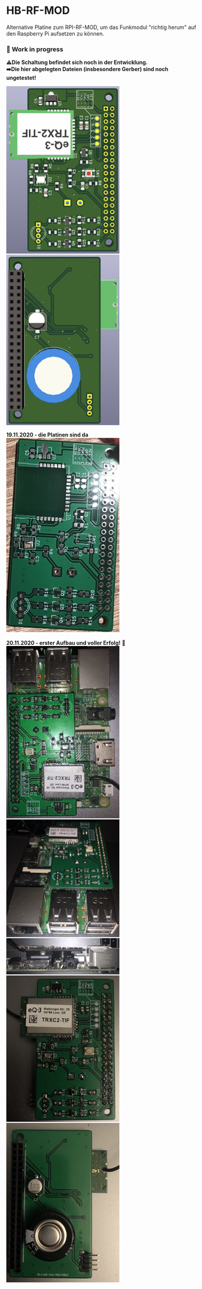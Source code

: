# HB-RF-MOD
Alternative Platine zum RPI-RF-MOD, um das Funkmodul "richtig herum" auf den Raspberry Pi aufsetzen zu können.

### :construction: Work in progress

**:warning:Die Schaltung befindet sich noch in der Entwicklung.<br/>:arrow_right:Die hier abgelegten Dateien (insbesondere Gerber) sind noch ungetestet!**

<img src="HB-RF-MOD-Top.png" width=300><img src="HB-RF-MOD-Bottom.png" width=300>

**19.11.2020 - die Platinen sind da** <br>
<img src="Images/IMG_1772.jpg" width=300>
<br/><br/>
**20.11.2020 - erster Aufbau und voller Erfolg!** :tada: <br/>
<img src="Images/IMG_1774.jpg" width=300><br/>
<img src="Images/IMG_1775.jpg" width=300>
<img src="Images/IMG_1777.jpg" width=300><br/>
<img src="Images/IMG_1781.jpg" width=300>
<img src="Images/IMG_1778.jpg" width=300><br/>
